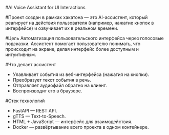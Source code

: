 #AI Voice Assistant for UI Interactions

#Проект создан в рамках хакатона — это AI-ассистент, который реагирует на действия пользователя (например, нажатие кнопок в интерфейсе) и озвучивает их в реальном времени.

#Цель
Автоматизация пользовательского интерфейса через голосовые подсказки. Ассистент помогает пользователю понимать, что происходит на экране, делая интерфейс более доступным и интуитивным.

#Что делает ассистент
- Улавливает события из веб-интерфейса (нажатия на кнопки).
- Преобразует текст события в речь.
- Отправляет аудиофайл обратно на клиент.
- Воспроизводит его в браузере.

#Стек технологий
- FastAPI — REST API.
- gTTS — Text-to-Speech.
- HTML + JavaScript — интерфейс для взаимодействия.
- Docker — развёртывание всего проекта в одном контейнере.
